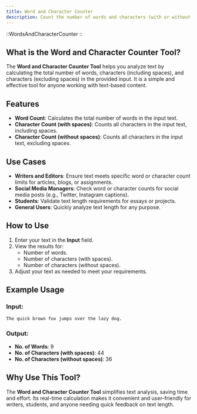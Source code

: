 ```yaml
---
title: Word and Character Counter
description: Count the number of words and characters (with or without spaces) in your text.
---
```


::WordsAndCharacterCounter
::

## What is the Word and Character Counter Tool?

The **Word and Character Counter Tool** helps you analyze text by calculating the total number of words, characters (including spaces), and characters (excluding spaces) in the provided input. It is a simple and effective tool for anyone working with text-based content.

## Features

- **Word Count**: Calculates the total number of words in the input text.
- **Character Count (with spaces)**: Counts all characters in the input text, including spaces.
- **Character Count (without spaces)**: Counts all characters in the input text, excluding spaces.

## Use Cases

- **Writers and Editors**: Ensure text meets specific word or character count limits for articles, blogs, or assignments.
- **Social Media Managers**: Check word or character counts for social media posts (e.g., Twitter, Instagram captions).
- **Students**: Validate text length requirements for essays or projects.
- **General Users**: Quickly analyze text length for any purpose.

## How to Use

1. Enter your text in the **Input** field.
2. View the results for:
   - Number of words.
   - Number of characters (with spaces).
   - Number of characters (without spaces).
3. Adjust your text as needed to meet your requirements.

## Example Usage

### Input:

```
The quick brown fox jumps over the lazy dog.
```

### Output:

- **No. of Words**: 9
- **No. of Characters (with spaces)**: 44
- **No. of Characters (without spaces)**: 36

## Why Use This Tool?

The **Word and Character Counter Tool** simplifies text analysis, saving time and effort. Its real-time calculation makes it convenient and user-friendly for writers, students, and anyone needing quick feedback on text length.
